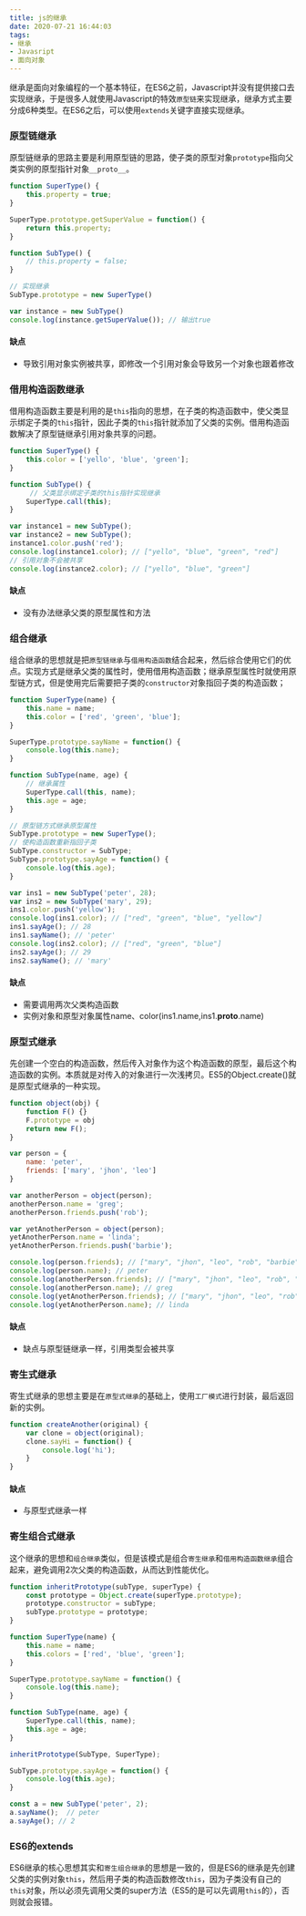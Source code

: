 ```yaml
---
title: js的继承
date: 2020-07-21 16:44:03
tags: 
- 继承
- Javasript
- 面向对象
---
```


继承是面向对象编程的一个基本特征，在ES6之前，Javascript并没有提供接口去实现继承，于是很多人就使用Javascript的特效`原型链`来实现继承，继承方式主要分成6种类型。在ES6之后，可以使用`extends`关键字直接实现继承。

### 原型链继承
原型链继承的思路主要是利用原型链的思路，使子类的原型对象`prototype`指向父类实例的原型指针对象`__proto__`。
```javascript
function SuperType() {
	this.property = true;
}

SuperType.prototype.getSuperValue = function() {
	return this.property;
}

function SubType() {
	// this.property = false;
}

// 实现继承
SubType.prototype = new SuperType()

var instance = new SubType()
console.log(instance.getSuperValue()); // 输出true
```
#### 缺点
- 导致引用对象实例被共享，即修改一个引用对象会导致另一个对象也跟着修改

### 借用构造函数继承
借用构造函数主要是利用的是`this`指向的思想，在子类的构造函数中，使父类显示绑定子类的`this`指针，因此子类的`this`指针就添加了父类的实例。借用构造函数解决了原型链继承引用对象共享的问题。
```javascript
function SuperType() {
	this.color = ['yello', 'blue', 'green'];
}

function SubType() {
	 // 父类显示绑定子类的this指针实现继承
	SuperType.call(this);
}

var instance1 = new SubType();
var instance2 = new SubType();
instance1.color.push('red');
console.log(instance1.color); // ["yello", "blue", "green", "red"]
// 引用对象不会被共享
console.log(instance2.color); // ["yello", "blue", "green"]
```
#### 缺点
- 没有办法继承父类的原型属性和方法

### 组合继承
组合继承的思想就是把`原型链继承`与`借用构造函数`结合起来，然后综合使用它们的优点。实现方式是继承父类的属性时，使用借用构造函数；继承原型属性时就使用原型链方式，但是使用完后需要把子类的`constructor`对象指回子类的构造函数；
```javascript
function SuperType(name) {
	this.name = name;
	this.color = ['red', 'green', 'blue'];
}

SuperType.prototype.sayName = function() {
	console.log(this.name);
}

function SubType(name, age) {
	// 继承属性
	SuperType.call(this, name);
	this.age = age;
}

// 原型链方式继承原型属性
SubType.prototype = new SuperType();
// 使构造函数重新指回子类
SubType.constructor = SubType;
SubType.prototype.sayAge = function() {
	console.log(this.age);
}

var ins1 = new SubType('peter', 28);
var ins2 = new SubType('mary', 29);
ins1.color.push('yellow');
console.log(ins1.color); // ["red", "green", "blue", "yellow"]
ins1.sayAge(); // 28
ins1.sayName(); // 'peter'
console.log(ins2.color); // ["red", "green", "blue"]
ins2.sayAge(); // 29
ins2.sayName(); // 'mary'
```
#### 缺点
- 需要调用两次父类构造函数
- 实例对象和原型对象属性name、color(ins1.name,ins1.__proto__.name)

### 原型式继承
先创建一个空白的构造函数，然后传入对象作为这个构造函数的原型，最后这个构造函数的实例。本质就是对传入的对象进行一次浅拷贝。ES5的Object.create()就是原型式继承的一种实现。
```javascript
function object(obj) {
	function F() {}
	F.prototype = obj
	return new F();
}

var person = {
	name: 'peter',
	friends: ['mary', 'jhon', 'leo']
}

var anotherPerson = object(person);
anotherPerson.name = 'greg';
anotherPerson.friends.push('rob');

var yetAnotherPerson = object(person);
yetAnotherPerson.name = 'linda';
yetAnotherPerson.friends.push('barbie');

console.log(person.friends); // ["mary", "jhon", "leo", "rob", "barbie"]
console.log(person.name); // peter
console.log(anotherPerson.friends); // ["mary", "jhon", "leo", "rob", "barbie"]
console.log(anotherPerson.name); // greg
console.log(yetAnotherPerson.friends); // ["mary", "jhon", "leo", "rob", "barbie"]
console.log(yetAnotherPerson.name); // linda
```
#### 缺点
- 缺点与原型链继承一样，引用类型会被共享

### 寄生式继承
寄生式继承的思想主要是在`原型式继承`的基础上，使用`工厂模式`进行封装，最后返回新的实例。
```javascript
function createAnother(original) {
	var clone = object(original);
	clone.sayHi = function() {
		console.log('hi');
	}
}
```
#### 缺点
- 与原型式继承一样

### 寄生组合式继承
这个继承的思想和`组合继承`类似，但是该模式是组合`寄生继承`和`借用构造函数继承`组合起来，避免调用2次父类的构造函数，从而达到性能优化。
```javascript
function inheritPrototype(subType, superType) {
	const prototype = Object.create(superType.prototype);
	prototype.constructor = subType;
	subType.prototype = prototype;
}

function SuperType(name) {
	this.name = name;
	this.colors = ['red', 'blue', 'green'];
}

SuperType.prototype.sayName = function() {
	console.log(this.name);
}

function SubType(name, age) {
	SuperType.call(this, name);
	this.age = age;
}

inheritPrototype(SubType, SuperType);

SubType.prototype.sayAge = function() {
	console.log(this.age);
}

const a = new SubType('peter', 2);
a.sayName();  // peter
a.sayAge(); // 2
```

### ES6的extends
ES6继承的核心思想其实和`寄生组合继承`的思想是一致的，但是ES6的继承是先创建父类的实例对象`this`，然后用子类的构造函数修改`this`，因为子类没有自己的`this`对象，所以必须先调用父类的super方法（ES5的是可以先调用`this`的），否则就会报错。
